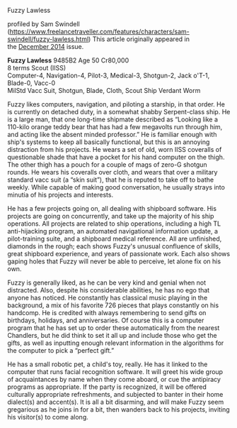 Fuzzy Lawless

profiled by Sam Swindell
(https://www.freelancetraveller.com/features/characters/sam-swindell/fuzzy-lawless.html)
This article originally appeared in the [December 2014](https://www.freelancetraveller.com/magazine/2014-12/index.html) issue.

**Fuzzy Lawless** 9485B2 Age 50 Cr80,000  
8 terms Scout (IISS)  
Computer-4, Navigation-4, Pilot-3, Medical-3, Shotgun-2, Jack o'T-1, Blade-0, Vacc-0  
MilStd Vacc Suit, Shotgun, Blade, Cloth, Scout Ship Verdant Worm

Fuzzy likes computers, navigation, and piloting a starship, in that order. He is currently on detached duty, in a somewhat shabby Serpent-class ship. He is a large man, that one long-time shipmate described as “Looking like a 110-kilo orange teddy bear that has had a few megavolts run through him, and acting like the absent minded professor.” He is familiar enough with ship's systems to keep all basically functional, but this is an annoying distraction from his projects. He wears a set of old, worn IISS coveralls of questionable shade that have a pocket for his hand computer on the thigh. The other thigh has a pouch for a couple of mags of zero-G shotgun rounds. He wears his coveralls over cloth, and wears that over a military standard vacc suit (a “skin suit”), that he is reputed to take off to bathe weekly. While capable of making good conversation, he usually strays into minutia of his projects and interests.

He has a few projects going on, all dealing with shipboard software. His projects are going on concurrently, and take up the majority of his ship operations. All projects are related to ship operations, including a high TL anti-hijacking program, an automated navigational information update, a pilot-training suite, and a shipboard medical reference. All are unfinished, diamonds in the rough; each shows Fuzzy's unusual confluence of skills, great shipboard experience, and years of passionate work. Each also shows gaping holes that Fuzzy will never be able to perceive, let alone fix on his own.

Fuzzy is generally liked, as he can be very kind and genial when not distracted. Also, despite his considerable abilities, he has no ego that anyone has noticed. He constantly has classical music playing in the background, a mix of his favorite 726 pieces that plays constantly on his handcomp. He is credited with always remembering to send gifts on birthdays, holidays, and anniversaries. Of course this is a computer program that he has set up to order these automatically from the nearest Chandlers, but he did think to set it all up and include those who get the gifts, as well as inputting enough relevant information in the algorithms for the computer to pick a “perfect gift.”

He has a small robotic pet, a child's toy, really. He has it linked to the computer that runs facial recognition software. It will greet his wide group of acquaintances by name when they come aboard, or cue the antipiracy programs as appropriate. If the party is recognized, it will be offered culturally appropriate refreshments, and subjected to banter in their home dialect(s) and accent(s). It is all a bit disarming, and will make Fuzzy seem gregarious as he joins in for a bit, then wanders back to his projects, inviting his visitor(s) to come along.